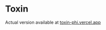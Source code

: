 # Toxin

Actual version available at <a href="https://toxin-two.vercel.app/">toxin-phi.vercel.app</a>
